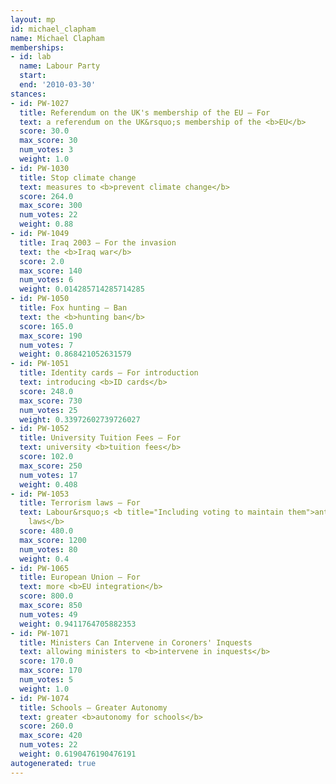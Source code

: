 ```yaml
---
layout: mp
id: michael_clapham
name: Michael Clapham
memberships:
- id: lab
  name: Labour Party
  start: 
  end: '2010-03-30'
stances:
- id: PW-1027
  title: Referendum on the UK's membership of the EU — For
  text: a referendum on the UK&rsquo;s membership of the <b>EU</b>
  score: 30.0
  max_score: 30
  num_votes: 3
  weight: 1.0
- id: PW-1030
  title: Stop climate change
  text: measures to <b>prevent climate change</b>
  score: 264.0
  max_score: 300
  num_votes: 22
  weight: 0.88
- id: PW-1049
  title: Iraq 2003 — For the invasion
  text: the <b>Iraq war</b>
  score: 2.0
  max_score: 140
  num_votes: 6
  weight: 0.014285714285714285
- id: PW-1050
  title: Fox hunting — Ban
  text: the <b>hunting ban</b>
  score: 165.0
  max_score: 190
  num_votes: 7
  weight: 0.868421052631579
- id: PW-1051
  title: Identity cards — For introduction
  text: introducing <b>ID cards</b>
  score: 248.0
  max_score: 730
  num_votes: 25
  weight: 0.33972602739726027
- id: PW-1052
  title: University Tuition Fees — For
  text: university <b>tuition fees</b>
  score: 102.0
  max_score: 250
  num_votes: 17
  weight: 0.408
- id: PW-1053
  title: Terrorism laws — For
  text: Labour&rsquo;s <b title="Including voting to maintain them">anti-terrorism
    laws</b>
  score: 480.0
  max_score: 1200
  num_votes: 80
  weight: 0.4
- id: PW-1065
  title: European Union — For
  text: more <b>EU integration</b>
  score: 800.0
  max_score: 850
  num_votes: 49
  weight: 0.9411764705882353
- id: PW-1071
  title: Ministers Can Intervene in Coroners' Inquests
  text: allowing ministers to <b>intervene in inquests</b>
  score: 170.0
  max_score: 170
  num_votes: 5
  weight: 1.0
- id: PW-1074
  title: Schools — Greater Autonomy
  text: greater <b>autonomy for schools</b>
  score: 260.0
  max_score: 420
  num_votes: 22
  weight: 0.6190476190476191
autogenerated: true
---
```

